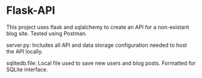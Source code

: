 # Flask-API

This project uses flask and sqlalchemy to create an API for a non-existant blog site. Tested using Postman.

server.py:
Includes all API and data storage configuration needed to host the API locally.

sqlitedb.file:
Local file used to save new users and blog posts. Formatted for SQLite interface.
